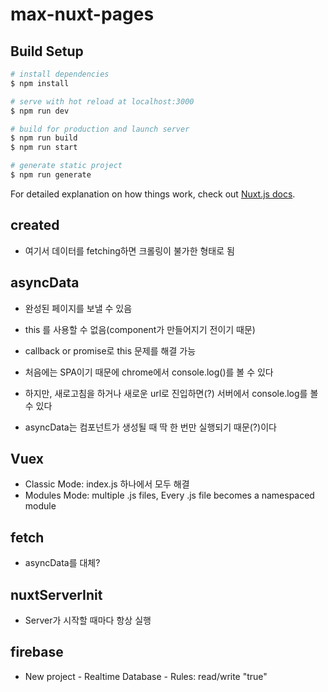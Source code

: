 # max-nuxt-pages

## Build Setup

```bash
# install dependencies
$ npm install

# serve with hot reload at localhost:3000
$ npm run dev

# build for production and launch server
$ npm run build
$ npm run start

# generate static project
$ npm run generate
```

For detailed explanation on how things work, check out [Nuxt.js docs](https://nuxtjs.org).

## created

- 여기서 데이터를 fetching하면 크롤링이 불가한 형태로 됨

## asyncData

- 완성된 페이지를 보낼 수 있음
- this 를 사용할 수 없음(component가 만들어지기 전이기 때문)
- callback or promise로 this 문제를 해결 가능

- 처음에는 SPA이기 때문에 chrome에서 console.log()를 볼 수 있다
- 하지만, 새로고침을 하거나 새로운 url로 진입하면(?) 서버에서 console.log를 볼 수 있다
- asyncData는 컴포넌트가 생성될 때 딱 한 번만 실행되기 때문(?)이다

## Vuex

- Classic Mode: index.js 하나에서 모두 해결
- Modules Mode: multiple .js files, Every .js file becomes a namespaced module

## fetch

- asyncData를 대체?

## nuxtServerInit

- Server가 시작할 때마다 항상 실행

## firebase

- New project - Realtime Database - Rules: read/write "true"


